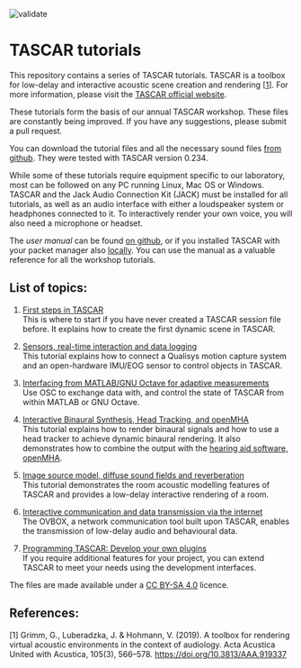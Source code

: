 ![validate](https://github.com/gisogrimm/tascartutorials/actions/workflows/validate.yml/badge.svg)


# TASCAR tutorials

This repository contains a series of TASCAR tutorials. TASCAR is a toolbox for low-delay and interactive acoustic scene creation and rendering [<a href="#ref1">1</a>]. For more information, please visit the [TASCAR official website](https://tascar.org/).


These tutorials form the basis of our annual TASCAR workshop. These files are constantly being improved. If you have any suggestions, please submit a pull request.

You can download the tutorial files and all the necessary sound files [from github](https://github.com/gisogrimm/tascartutorials/archive/refs/heads/main.zip). They were tested with TASCAR version 0.234.

While some of these tutorials require equipment specific to our laboratory, most can be followed on any PC running Linux, Mac OS or Windows. TASCAR and the Jack Audio Connection Kit (JACK) must be installed for all tutorials, as well as an audio interface with either a loudspeaker system or headphones connected to it. To interactively render your own voice, you will also need a microphone or headset.

The *user manual* can be found [on github](https://github.com/gisogrimm/tascar/wiki/master/manual.pdf), or if you installed TASCAR with your packet manager also [locally](file:///usr/share/doc/tascar/manual.pdf). You can use the manual as a valuable reference for all the workshop tutorials.


## List of topics:

1. [First steps in TASCAR](firststeps/README.md)<br/>
   This is where to start if you have never created a TASCAR session file before. It explains how to create the first dynamic scene in TASCAR.

2. [Sensors, real-time interaction and data logging](sensors/README.md)<br/>
   This tutorial explains how to connect a Qualisys motion capture system and an open-hardware IMU/EOG sensor to control objects in TASCAR.

3. [Interfacing from MATLAB/GNU Octave for adaptive measurements](matlab/README.md)<br/>
   Use OSC to exchange data with, and control the state of TASCAR from within MATLAB or GNU Octave.

4. [Interactive Binaural Synthesis, Head Tracking, and openMHA](binaural/README.md)<br/>
   This tutorial explains how to render binaural signals and how to use a head tracker to achieve dynamic binaural rendering. It also demonstrates how to combine the output with the [hearing aid software, openMHA](https://www.openmha.org/).

5. [Image source model, diffuse sound fields and reverberation](roomacoustics/README.md)<br/>
   This tutorial demonstrates the room acoustic modelling features of TASCAR and provides a low-delay interactive rendering of a room.

6. [Interactive communication and data transmission via the internet](ovbox/README.md)<br/>
   The OVBOX, a network communication tool built upon TASCAR, enables the transmission of low-delay audio and behavioural data.

7. [Programming TASCAR: Develop your own plugins](dev/README.md)<br/>
   If you require additional features for your project, you can extend TASCAR to meet your needs using the development interfaces.



The files are made available under a [CC BY-SA 4.0](https://creativecommons.org/licenses/by-sa/4.0/) licence.


## References:

[<a name="ref1">1</a>] Grimm, G., Luberadzka, J. & Hohmann, V. (2019). A toolbox for rendering virtual acoustic environments in the context of audiology. Acta Acustica United with Acustica, 105(3), 566–578. https://doi.org/10.3813/AAA.919337
